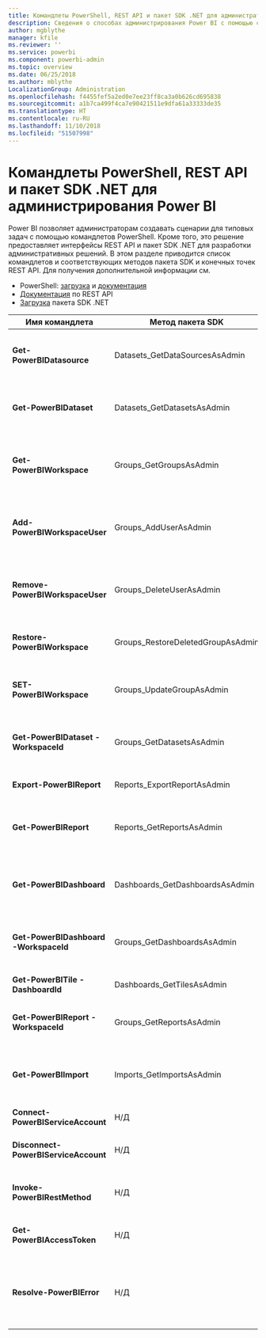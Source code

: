 ```yaml
---
title: Командлеты PowerShell, REST API и пакет SDK .NET для администраторов
description: Сведения о способах администрирования Power BI с помощью сценариев и API-интерфейсов программирования.
author: mgblythe
manager: kfile
ms.reviewer: ''
ms.service: powerbi
ms.component: powerbi-admin
ms.topic: overview
ms.date: 06/25/2018
ms.author: mblythe
LocalizationGroup: Administration
ms.openlocfilehash: f4455fef5a2ed0e7ee23ff8ca3a0b626cd695838
ms.sourcegitcommit: a1b7ca499f4ca7e90421511e9dfa61a33333de35
ms.translationtype: HT
ms.contentlocale: ru-RU
ms.lasthandoff: 11/10/2018
ms.locfileid: "51507998"
---
```

# <a name="powershell-cmdlets-rest-apis-and-net-sdk-for-power-bi-administration"></a>Командлеты PowerShell, REST API и пакет SDK .NET для администрирования Power BI
Power BI позволяет администраторам создавать сценарии для типовых задач с помощью командлетов PowerShell. Кроме того, это решение предоставляет интерфейсы REST API и пакет SDK .NET для разработки административных решений. В этом разделе приводится список командлетов и соответствующих методов пакета SDK и конечных точек REST API. Для получения дополнительной информации см.

  - PowerShell: [загрузка](https://www.powershellgallery.com/packages/MicrosoftPowerBIMgmt/) и [документация](https://docs.microsoft.com/powershell/power-bi/overview?view=powerbi-ps)
  - [Документация](https://docs.microsoft.com/rest/api/power-bi/admin) по REST API
  - [Загрузка](https://www.nuget.org/packages/Microsoft.PowerBI.Api/) пакета SDK .NET 


| **Имя командлета** | **Метод пакета SDK** | **Конечная точка REST API** | **Описание** |
| --- | --- | --- | --- |
| **Get-PowerBIDatasource** | Datasets\_GetDataSourcesAsAdmin | /v1.0/myorg/admin/datasets/{datasetkey}/datasources | Получает источники данных для заданного набора данных. |
| **Get-PowerBIDataset** | Datasets\_GetDatasetsAsAdmin | /v1.0/myorg/admin/datasets | Получает полный список наборов данных в клиенте Power BI. |
| **Get-PowerBIWorkspace** | Groups\_GetGroupsAsAdmin | /v1.0/myorg/admin/groups | Получает полный список рабочих областей в клиенте Power BI. |
| **Add-PowerBIWorkspaceUser** | Groups\_AddUserAsAdmin | /v1.0/myorg/admin/groups/{groupId}/users | Добавляет пользователя в качестве члена в заданную рабочую область. |
| **Remove-PowerBIWorkspaceUser** | Groups\_DeleteUserAsAdmin | /v1.0/myorg/admin/groups/{groupId}/users/{user} | Удаляет пользователя из списка членства в заданной рабочей области. |
| **Restore-PowerBIWorkspace** | Groups\_RestoreDeletedGroupAsAdmin | /v1.0/myorg/admin/groups/{groupId}/restore | Восстанавливает удаленную рабочую область. |
| **SET-PowerBIWorkspace** | Groups\_UpdateGroupAsAdmin | /v1.0/myorg/admin/groups/{groupId} | Обновляет свойства заданной рабочей области. |
| **Get-PowerBIDataset -WorkspaceId** | Groups\_GetDatasetsAsAdmin | /v1.0/myorg/admin/groups/{group\_id}/datasets | Получает наборы данных в заданной рабочей области. |
| **Export-PowerBIReport** | Reports\_ExportReportAsAdmin | Н/Д | Экспортирует отчет в локальный файл. |
| **Get-PowerBIReport** | Reports\_GetReportsAsAdmin | /v1.0/myorg/admin/reports | Получает полный список отчетов в клиенте Power BI. |
| **Get-PowerBIDashboard** | Dashboards\_GetDashboardsAsAdmin | /v1.0/myorg/admin/dashboards | Получает полный список панелей мониторинга в клиенте Power BI. |
| **Get-PowerBIDashboard -WorkspaceId** | Groups\_GetDashboardsAsAdmin | /v1.0/myorg/admin/groups/{group\_id}/dashboards | Получает панели мониторинга в заданной рабочей области. |
| **Get-PowerBITile -DashboardId** | Dashboards\_GetTilesAsAdmin | /v1.0/myorg/admin/dashboards/{dashboard\_id}/tiles | Получает плитки заданной панели мониторинга. |
| **Get-PowerBIReport -WorkspaceId** | Groups\_GetReportsAsAdmin | /v1.0/myorg/admin/groups/{group\_id}/reports | Получает отчеты в заданной рабочей области. |
| **Get-PowerBIImport** | Imports\_GetImportsAsAdmin | /v1.0/myorg/admin/imports | Получает полный список операций импорта в клиенте Power BI. |
| **Connect-PowerBIServiceAccount** | Н/Д | Н/Д | Вход в Power BI и запуск сеанса. |
| **Disconnect-PowerBIServiceAccount** | Н/Д | Н/Д | Выход из Power BI и закрытие существующего сеанса. |
| **Invoke-PowerBIRestMethod** | Н/Д | Н/Д | Отправка произвольных вызовов REST API в Power BI. |
| **Get-PowerBIAccessToken** | Н/Д | Н/Д | Получение маркера доступа Power BI в сеансе. |
| **Resolve-PowerBIError** | Н/Д | Н/Д | Получение подробных сведений об ошибке для неудачных вызовов командлетов. |